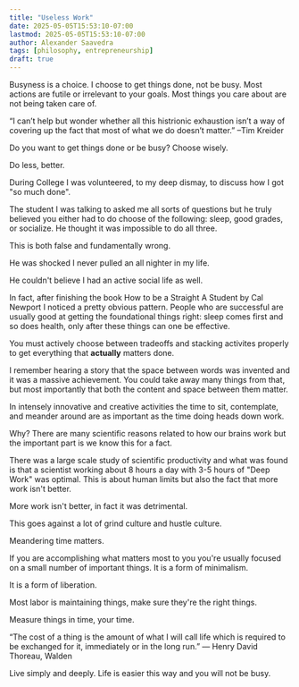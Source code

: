 ```yaml
---
title: "Useless Work"
date: 2025-05-05T15:53:10-07:00
lastmod: 2025-05-05T15:53:10-07:00
author: Alexander Saavedra
tags: [philosophy, entrepreneurship]
draft: true
---
```


Busyness is a choice. 
I choose to get things done, not be busy.
Most actions are futile or irrelevant to your goals.
Most things you care about are not being taken care of.

“I can’t help but wonder whether all this histrionic exhaustion isn’t a way of covering up the fact that most of what we do doesn’t matter.” –Tim Kreider

Do you want to get things done or be busy? Choose wisely.

Do less, better.

During College I was volunteered, to my deep dismay, to discuss how I got "so much done". 

The student I was talking to asked me all sorts of questions but he truly believed you either had to do choose of the following: sleep, good grades, or socialize. 
He thought it was impossible to do all three.

This is both false and fundamentally wrong. 

He was shocked I never pulled an all nighter in my life.

He couldn't believe I had an active social life as well.

In fact, after finishing the book How to be a Straight A Student by Cal Newport I noticed a pretty obvious pattern. People who are successful are usually good at getting the foundational things right: sleep comes first and so does health, only after these things can one be effective.

You must actively choose between tradeoffs and stacking activites properly to get everything that **actually** matters done. 

I remember hearing a story that the space between words was invented and it was a massive achievement. You could take away many things from that, but most importantly that both the content and space between them matter.

In intensely innovative and creative activities the time to sit, contemplate, and meander around are as important as the time doing heads down work.

Why? There are many scientific reasons related to how our brains work but the important part is we know this for a fact.

There was a large scale study of scientific productivity and what was found is that a scientist working about 8 hours a day with 3-5 hours of "Deep Work" was optimal. This is about human limits but also the fact that more work isn't better.

More work isn't better, in fact it was detrimental.

This goes against a lot of grind culture and hustle culture. 

Meandering time matters.

If you are accomplishing what matters most to you you're usually focused on a small number of important things. It is a form of minimalism.

It is a form of liberation.

Most labor is maintaining things, make sure they're the right things.

Measure things in time, your time.

“The cost of a thing is the amount of what I will call life which is required to be exchanged for it, immediately or in the long run.” ― Henry David Thoreau, Walden

Live simply and deeply. 
Life is easier this way and you will not be busy.

